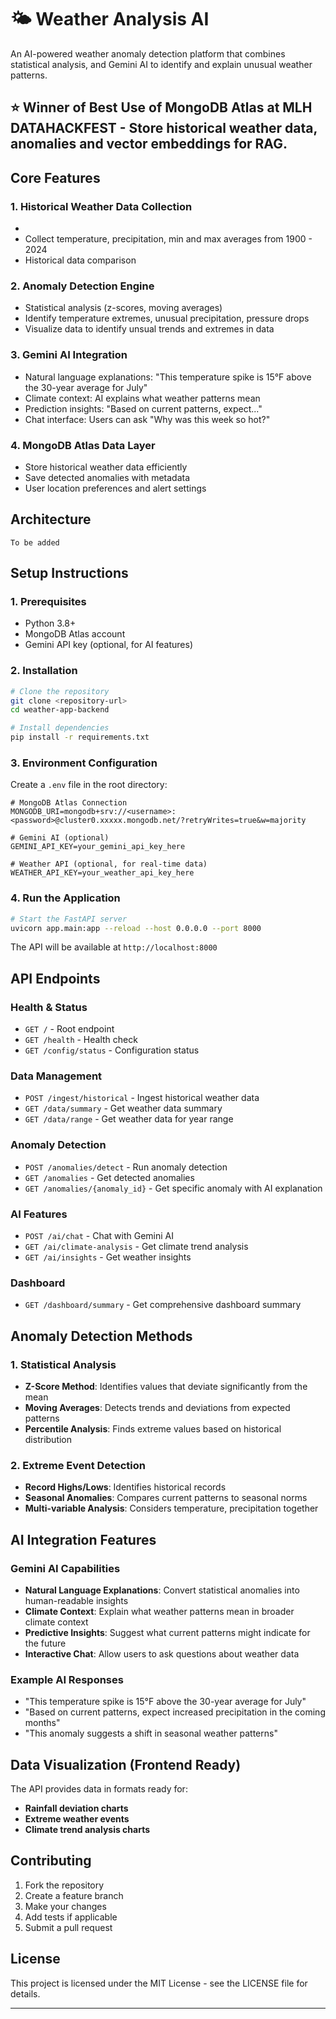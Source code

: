 # 🌤️ Weather Analysis AI

An AI-powered weather anomaly detection platform that combines statistical analysis, and Gemini AI to identify and explain unusual weather patterns.

## ⭐ **Winner of Best Use of MongoDB Atlas at MLH DATAHACKFEST** - Store historical weather data, anomalies and vector embeddings for RAG.

## Core Features

### 1. Historical Weather Data Collection
- 
- Collect temperature, precipitation, min and max averages from 1900 - 2024
- Historical data comparison 

### 2. Anomaly Detection Engine
- Statistical analysis (z-scores, moving averages)
- Identify temperature extremes, unusual precipitation, pressure drops
- Visualize data to identify unsual trends and extremes in data

### 3. Gemini AI Integration
- Natural language explanations: "This temperature spike is 15°F above the 30-year average for July"
- Climate context: AI explains what weather patterns mean
- Prediction insights: "Based on current patterns, expect..."
- Chat interface: Users can ask "Why was this week so hot?"

### 4. MongoDB Atlas Data Layer
- Store historical weather data efficiently
- Save detected anomalies with metadata
- User location preferences and alert settings

## Architecture

```
To be added
```

## Setup Instructions

### 1. Prerequisites
- Python 3.8+
- MongoDB Atlas account
- Gemini API key (optional, for AI features)

### 2. Installation

```bash
# Clone the repository
git clone <repository-url>
cd weather-app-backend

# Install dependencies
pip install -r requirements.txt
```

### 3. Environment Configuration

Create a `.env` file in the root directory:

```env
# MongoDB Atlas Connection
MONGODB_URI=mongodb+srv://<username>:<password>@cluster0.xxxxx.mongodb.net/?retryWrites=true&w=majority

# Gemini AI (optional)
GEMINI_API_KEY=your_gemini_api_key_here

# Weather API (optional, for real-time data)
WEATHER_API_KEY=your_weather_api_key_here
```

### 4. Run the Application

```bash
# Start the FastAPI server
uvicorn app.main:app --reload --host 0.0.0.0 --port 8000
```

The API will be available at `http://localhost:8000`

## API Endpoints

### Health & Status
- `GET /` - Root endpoint
- `GET /health` - Health check
- `GET /config/status` - Configuration status

### Data Management
- `POST /ingest/historical` - Ingest historical weather data
- `GET /data/summary` - Get weather data summary
- `GET /data/range` - Get weather data for year range

### Anomaly Detection
- `POST /anomalies/detect` - Run anomaly detection
- `GET /anomalies` - Get detected anomalies
- `GET /anomalies/{anomaly_id}` - Get specific anomaly with AI explanation

### AI Features
- `POST /ai/chat` - Chat with Gemini AI
- `GET /ai/climate-analysis` - Get climate trend analysis
- `GET /ai/insights` - Get weather insights

### Dashboard
- `GET /dashboard/summary` - Get comprehensive dashboard summary

## Anomaly Detection Methods

### 1. Statistical Analysis
- **Z-Score Method**: Identifies values that deviate significantly from the mean
- **Moving Averages**: Detects trends and deviations from expected patterns
- **Percentile Analysis**: Finds extreme values based on historical distribution


### 2. Extreme Event Detection
- **Record Highs/Lows**: Identifies historical records
- **Seasonal Anomalies**: Compares current patterns to seasonal norms
- **Multi-variable Analysis**: Considers temperature, precipitation together

## AI Integration Features

### Gemini AI Capabilities
- **Natural Language Explanations**: Convert statistical anomalies into human-readable insights
- **Climate Context**: Explain what weather patterns mean in broader climate context
- **Predictive Insights**: Suggest what current patterns might indicate for the future
- **Interactive Chat**: Allow users to ask questions about weather data

### Example AI Responses
- "This temperature spike is 15°F above the 30-year average for July"
- "Based on current patterns, expect increased precipitation in the coming months"
- "This anomaly suggests a shift in seasonal weather patterns"

## Data Visualization (Frontend Ready)

The API provides data in formats ready for:
- **Rainfall deviation charts**
- **Extreme weather events**
- **Climate trend analysis charts**

## Contributing

1. Fork the repository
2. Create a feature branch
3. Make your changes
4. Add tests if applicable
5. Submit a pull request

## License

This project is licensed under the MIT License - see the LICENSE file for details.

---
